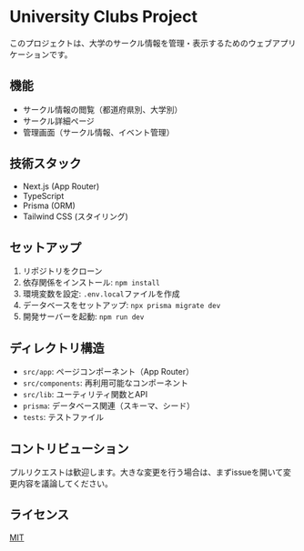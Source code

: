 # University Clubs Project

このプロジェクトは、大学のサークル情報を管理・表示するためのウェブアプリケーションです。

## 機能

- サークル情報の閲覧（都道府県別、大学別）
- サークル詳細ページ
- 管理画面（サークル情報、イベント管理）

## 技術スタック

- Next.js (App Router)
- TypeScript
- Prisma (ORM)
- Tailwind CSS (スタイリング)

## セットアップ

1. リポジトリをクローン
2. 依存関係をインストール: `npm install`
3. 環境変数を設定: `.env.local`ファイルを作成
4. データベースをセットアップ: `npx prisma migrate dev`
5. 開発サーバーを起動: `npm run dev`

## ディレクトリ構造

- `src/app`: ページコンポーネント（App Router）
- `src/components`: 再利用可能なコンポーネント
- `src/lib`: ユーティリティ関数とAPI
- `prisma`: データベース関連（スキーマ、シード）
- `tests`: テストファイル

## コントリビューション

プルリクエストは歓迎します。大きな変更を行う場合は、まずissueを開いて変更内容を議論してください。

## ライセンス

[MIT](https://choosealicense.com/licenses/mit/)

